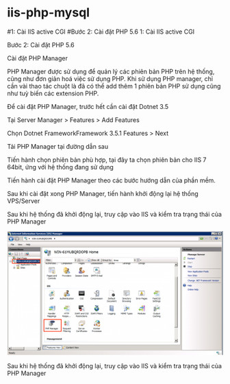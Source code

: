 # iis-php-mysql
#1: Cài IIS active CGI
#Bước 2: Cài đặt PHP 5.6
1: Cài IIS active CGI

Bước 2: Cài đặt PHP 5.6

Cài đặt PHP Manager

PHP Manager được sử dụng để quản lý các phiên bản PHP trên hệ thống, cũng như đơn giản hoá việc sử dụng PHP. Khi sử dụng PHP manager, chỉ cần vài thao tác chuột là đã có thể add thêm 1 phiên bản PHP sử dụng cũng như tuỳ biến các extension PHP.

Để cài đặt PHP Manager, trước hết cần cài đặt Dotnet 3.5

Tại Server Manager > Features > Add Features

Chọn Dotnet FrameworkFramework 3.5.1 Features > Next

Tải PHP Manager tại đường dẫn sau

Tiến hành chọn phiên bản phù hợp, tại đây ta chọn phiên bản cho IIS 7 64bit, ứng với hệ thống đang sử dụng

Tiến hành cài đặt PHP Manager theo các bước hướng dẫn của phần mềm.

Sau khi cài đặt xong PHP Manager, tiến hành khởi động lại hệ thống VPS/Server

Sau khi hệ thống đã khởi động lại, truy cập vào IIS và kiểm tra trạng thái của PHP Manager

![alt text](https://github.com/dzung042/iis-php-mysql/blob/master/image/IMS-11-600x344.png)

Sau khi hệ thống đã khởi động lại, truy cập vào IIS và kiểm tra trạng thái của PHP Manager
